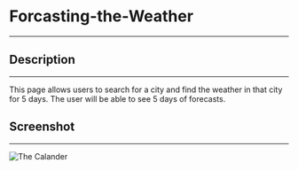 # Forcasting-the-Weather
------------------------------------------------

## Description 
___________________________

This page allows users to search for a city and find the weather in that city for 5 days.
The user will be able to see 5 days of forecasts.

## Screenshot

___________________________________


![The Calander](Forcasting-the-Weather\Assets\Screenshot.JPG)